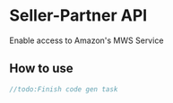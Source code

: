 # Seller-Partner API
Enable access to Amazon's MWS Service
## How to use
```java
//todo:Finish code gen task
```